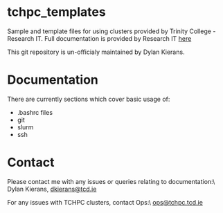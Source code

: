 # tchpc_templates
Sample and template files for using clusters provided by Trinity College - Research IT. 
Full documentation is provided by Research IT [here](https://www.tchpc.tcd.ie/docs/)


This git repository is un-officialy maintained by Dylan Kierans.

# Documentation
There are currently sections which cover basic usage of:
* .bashrc files
* git
* slurm
* ssh



# Contact
Please contact me with any issues or queries relating to documentation:\\
Dylan Kierans, dkierans@tcd.ie

For any issues with TCHPC clusters, contact Ops:\\
ops@tchpc.tcd.ie